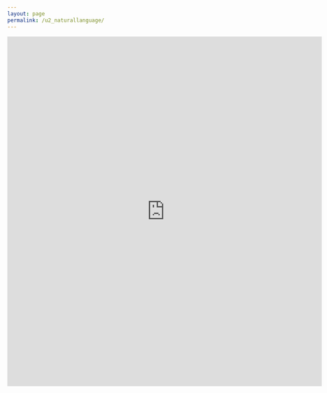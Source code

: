 ```yaml
---
layout: page
permalink: /u2_naturallanguage/
---
```

<iframe src="https://docs.google.com/forms/d/e/1FAIpQLSdMgnZd2UH7fC2f2BL2Wzjw0x_boc5x-viUhEx1U1EkVmbsxQ/viewform?embedded=true" width="720" height="800" frameborder="0" marginheight="0" marginwidth="0">Wird geladen...</iframe>